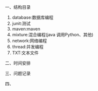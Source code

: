 一、结构目录

1. database:数据库编程
2. junit:测试
3. maven:maven
4. mixture:混合编程(java 调用Python、其他)
5. network:网络编程
6. thread:并发编程
7. TXT:文本文件

二、时间安排

三、问题记录

四、
